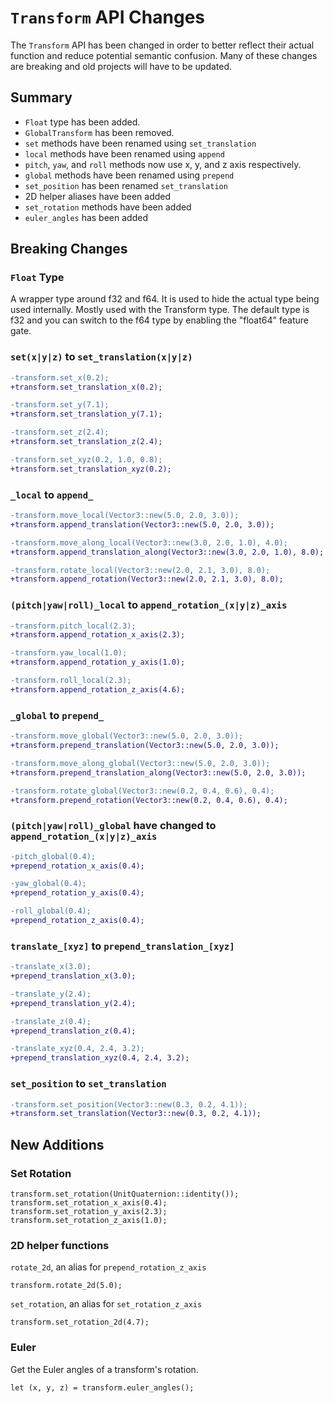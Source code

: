 # `Transform` API Changes

The `Transform` API has been changed in order to better reflect their actual function and reduce potential semantic confusion. Many of these changes are breaking and old projects will have to be updated.

## Summary


* `Float` type has been added.
* `GlobalTransform` has been removed.
* `set` methods have been renamed using `set_translation`
* `local` methods have been renamed using `append`
* `pitch`, `yaw`, and `roll` methods now use x, y, and z axis respectively.
* `global` methods have been renamed using `prepend`
* `set_position` has been renamed `set_translation`
* 2D helper aliases have been added
* `set_rotation` methods have been added
* `euler_angles` has been added

## Breaking Changes

### `Float` Type

A wrapper type around f32 and f64. It is used to hide the actual type being used internally. Mostly used with the Transform type. The default type is f32 and you can switch to the f64 type by enabling the "float64" feature gate.

### `set(x|y|z)` to `set_translation(x|y|z)`

```patch
-transform.set_x(0.2);
+transform.set_translation_x(0.2);
```

```patch
-transform.set_y(7.1);
+transform.set_translation_y(7.1);
```

```patch
-transform.set_z(2.4);
+transform.set_translation_z(2.4);
```

```patch
-transform.set_xyz(0.2, 1.0, 0.8);
+transform.set_translation_xyz(0.2);
```

### `_local` to `append_`

```patch
-transform.move_local(Vector3::new(5.0, 2.0, 3.0));
+transform.append_translation(Vector3::new(5.0, 2.0, 3.0));
```

```patch
-transform.move_along_local(Vector3::new(3.0, 2.0, 1.0), 4.0);
+transform.append_translation_along(Vector3::new(3.0, 2.0, 1.0), 8.0);
```

```patch
-transform.rotate_local(Vector3::new(2.0, 2.1, 3.0), 8.0);
+transform.append_rotation(Vector3::new(2.0, 2.1, 3.0), 8.0);
```

### `(pitch|yaw|roll)_local` to `append_rotation_(x|y|z)_axis`

```patch
-transform.pitch_local(2.3);
+transform.append_rotation_x_axis(2.3);
```

```patch
-transform.yaw_local(1.0);
+transform.append_rotation_y_axis(1.0);
```

```patch
-transform.roll_local(2.3);
+transform.append_rotation_z_axis(4.6);
```

### `_global` to `prepend_`

```patch
-transform.move_global(Vector3::new(5.0, 2.0, 3.0));
+transform.prepend_translation(Vector3::new(5.0, 2.0, 3.0));
```

```patch
-transform.move_along_global(Vector3::new(5.0, 2.0, 3.0));
+transform.prepend_translation_along(Vector3::new(5.0, 2.0, 3.0));
```

```patch
-transform.rotate_global(Vector3::new(0.2, 0.4, 0.6), 0.4);
+transform.prepend_rotation(Vector3::new(0.2, 0.4, 0.6), 0.4);
```

### `(pitch|yaw|roll)_global` have changed to `append_rotation_(x|y|z)_axis`

```patch
-pitch_global(0.4);
+prepend_rotation_x_axis(0.4);
```

```patch
-yaw_global(0.4);
+prepend_rotation_y_axis(0.4);
```

```patch
-roll_global(0.4);
+prepend_rotation_z_axis(0.4);
```

### `translate_[xyz]` to `prepend_translation_[xyz]`

```patch
-translate_x(3.0);
+prepend_translation_x(3.0);
```

```patch
-translate_y(2.4);
+prepend_translation_y(2.4);
```


```patch
-translate_z(0.4);
+prepend_translation_z(0.4);
```

```patch
-translate_xyz(0.4, 2.4, 3.2);
+prepend_translation_xyz(0.4, 2.4, 3.2);
```

### `set_position` to `set_translation`

```patch
-transform.set_position(Vector3::new(0.3, 0.2, 4.1));
+transform.set_translation(Vector3::new(0.3, 0.2, 4.1));
```
## New Additions


### Set Rotation

```
transform.set_rotation(UnitQuaternion::identity());
transform.set_rotation_x_axis(0.4);
transform.set_rotation_y_axis(2.3);
transform.set_rotation_z_axis(1.0);
```

### 2D helper functions

`rotate_2d`, an alias for `prepend_rotation_z_axis`
```
transform.rotate_2d(5.0);
```
`set_rotation`, an alias for `set_rotation_z_axis`
```
transform.set_rotation_2d(4.7);
```

### Euler

Get the Euler angles of a transform's rotation.

```
let (x, y, z) = transform.euler_angles();
```
